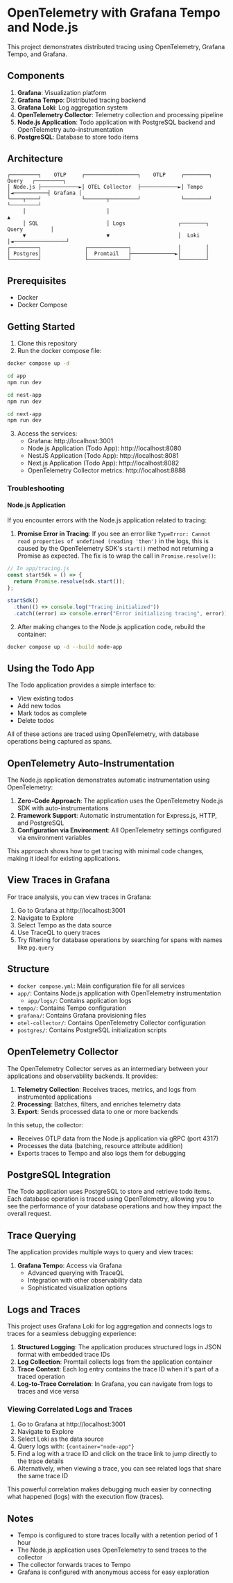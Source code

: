 # OpenTelemetry with Grafana Tempo and Node.js

This project demonstrates distributed tracing using OpenTelemetry, Grafana Tempo, and Grafana.

## Components

1. **Grafana**: Visualization platform
2. **Grafana Tempo**: Distributed tracing backend
3. **Grafana Loki**: Log aggregation system
4. **OpenTelemetry Collector**: Telemetry collection and processing pipeline
5. **Node.js Application**: Todo application with PostgreSQL backend and OpenTelemetry auto-instrumentation
6. **PostgreSQL**: Database to store todo items

## Architecture

```
┌─────────┐    OTLP     ┌─────────────────┐    OTLP     ┌────────┐    Query   ┌─────────┐
│ Node.js ├────────────►│ OTEL Collector  ├────────────►│ Tempo  │◄───────────┤ Grafana │
└────┬────┘             └───────┬─────────┘             └────────┘            └─────────┘
     │                          │                                                  ▲
     │ SQL                      │ Logs                 ┌────────┐    Query         │
     ▼                          ▼                      │  Loki  │◄─────────────────┘
┌─────────┐              ┌─────────────┐               │        │
│ Postgres│              │  Promtail   ├──────────────►│        │
└─────────┘              └─────────────┘               └────────┘
```

## Prerequisites

- Docker
- Docker Compose

## Getting Started

1. Clone this repository
2. Run the docker compose file:

```bash
docker compose up -d
```

```bash
cd app 
npm run dev
```

```bash
cd nest-app 
npm run dev
```

```bash
cd next-app 
npm run dev
```

3. Access the services:
   - Grafana: http://localhost:3001
   - Node.js Application (Todo App): http://localhost:8080
   - NestJS Application (Todo App): http://localhost:8081
   - Next.js Application (Todo App): http://localhost:8082
   - OpenTelemetry Collector metrics: http://localhost:8888

### Troubleshooting

#### Node.js Application

If you encounter errors with the Node.js application related to tracing:

1. **Promise Error in Tracing**: If you see an error like `TypeError: Cannot read properties of undefined (reading 'then')` in the logs, this is caused by the OpenTelemetry SDK's `start()` method not returning a Promise as expected. The fix is to wrap the call in `Promise.resolve()`:

```javascript
// In app/tracing.js
const startSdk = () => {
  return Promise.resolve(sdk.start());
};

startSdk()
  .then(() => console.log("Tracing initialized"))
  .catch((error) => console.error("Error initializing tracing", error));
```

2. After making changes to the Node.js application code, rebuild the container:

```bash
docker compose up -d --build node-app
```

## Using the Todo App

The Todo application provides a simple interface to:
- View existing todos
- Add new todos
- Mark todos as complete
- Delete todos

All of these actions are traced using OpenTelemetry, with database operations being captured as spans.

## OpenTelemetry Auto-Instrumentation

The Node.js application demonstrates automatic instrumentation using OpenTelemetry:

1. **Zero-Code Approach**: The application uses the OpenTelemetry Node.js SDK with auto-instrumentations
2. **Framework Support**: Automatic instrumentation for Express.js, HTTP, and PostgreSQL
3. **Configuration via Environment**: All OpenTelemetry settings configured via environment variables

This approach shows how to get tracing with minimal code changes, making it ideal for existing applications.

## View Traces in Grafana

For trace analysis, you can view traces in Grafana:

1. Go to Grafana at http://localhost:3001
2. Navigate to Explore
3. Select Tempo as the data source
4. Use TraceQL to query traces
5. Try filtering for database operations by searching for spans with names like `pg.query`

## Structure

- `docker compose.yml`: Main configuration file for all services
- `app/`: Contains Node.js application with OpenTelemetry instrumentation
  - `app/logs/`: Contains application logs
- `tempo/`: Contains Tempo configuration
- `grafana/`: Contains Grafana provisioning files
- `otel-collector/`: Contains OpenTelemetry Collector configuration
- `postgres/`: Contains PostgreSQL initialization scripts

## OpenTelemetry Collector

The OpenTelemetry Collector serves as an intermediary between your applications and observability backends. It provides:

1. **Telemetry Collection**: Receives traces, metrics, and logs from instrumented applications
2. **Processing**: Batches, filters, and enriches telemetry data
3. **Export**: Sends processed data to one or more backends

In this setup, the collector:
- Receives OTLP data from the Node.js application via gRPC (port 4317)
- Processes the data (batching, resource attribute addition)
- Exports traces to Tempo and also logs them for debugging

## PostgreSQL Integration

The Todo application uses PostgreSQL to store and retrieve todo items. Each database operation is traced using OpenTelemetry, allowing you to see the performance of your database operations and how they impact the overall request.

## Trace Querying

The application provides multiple ways to query and view traces:

1. **Grafana Tempo**: Access via Grafana
   - Advanced querying with TraceQL
   - Integration with other observability data
   - Sophisticated visualization options

## Logs and Traces

This project uses Grafana Loki for log aggregation and connects logs to traces for a seamless debugging experience:

1. **Structured Logging**: The application produces structured logs in JSON format with embedded trace IDs
2. **Log Collection**: Promtail collects logs from the application container
3. **Trace Context**: Each log entry contains the trace ID when it's part of a traced operation
4. **Log-to-Trace Correlation**: In Grafana, you can navigate from logs to traces and vice versa

### Viewing Correlated Logs and Traces

1. Go to Grafana at http://localhost:3001
2. Navigate to Explore
3. Select Loki as the data source
4. Query logs with: `{container="node-app"}`
5. Find a log with a trace ID and click on the trace link to jump directly to the trace details
6. Alternatively, when viewing a trace, you can see related logs that share the same trace ID

This powerful correlation makes debugging much easier by connecting what happened (logs) with the execution flow (traces).

## Notes

- Tempo is configured to store traces locally with a retention period of 1 hour
- The Node.js application uses OpenTelemetry to send traces to the collector
- The collector forwards traces to Tempo
- Grafana is configured with anonymous access for easy exploration